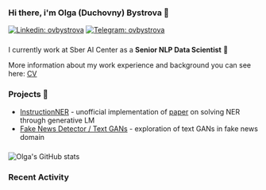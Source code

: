 ### Hi there, i'm Olga (Duchovny) Bystrova 👋

[![Linkedin: ovbystrova](https://img.shields.io/badge/-Olga%20Bystrova-blue?style=flat-square&logo=Linkedin&logoColor=white&link=https://www.linkedin.com/in/ovbystrova/)](https://www.linkedin.com/in/ovbystrova/)
[![Telegram: ovbystrova](https://img.shields.io/badge/-olgaduchovny-blue?style=flat-square&logo=Telegram&logoColor=white&link=t.me/olgaduchovny)](t.me/olgaduchovny)
<!--![Profile views](https://gpvc.arturio.dev/ovbystrova)-->

###

I currently work at Sber AI Center as a **Senior NLP Data Scientist** 🏦

More information about my work experience and background you can see here: [CV](resources/OlgaBystrovaCV.pdf)

### Projects 🐾
- [InstructionNER](https://github.com/ovbystrova/InstructionNER) - unofficial implementation of [paper](https://arxiv.org/pdf/2203.03903v1.pdf) on solving NER through generative LM 
- [Fake News Detector / Text GANs](https://github.com/ovbystrova/hse_diploma_bc) - exploration of text GANs in fake news domain

###  
![Olga's GitHub stats](https://github-readme-stats.vercel.app/api?username=ovbystrova&show_icons=true&theme=dark)


### Recent Activity
<!--START_SECTION:activity-->
